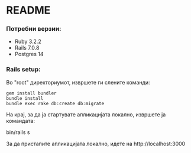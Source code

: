 # README

### Потребни верзии:

- Ruby 3.2.2
- Rails 7.0.8
- Postgres 14

### Rails setup:

Во "root" директориумот, извршете ги слените команди:

    gem install bundler
    bundle install
    bundle exec rake db:create db:migrate

На крај, за да ја стартувате апликацијата локално, извршете ја командата:

bin/rails s

За да пристапите апликацијата локално, идете на http://localhost:3000

